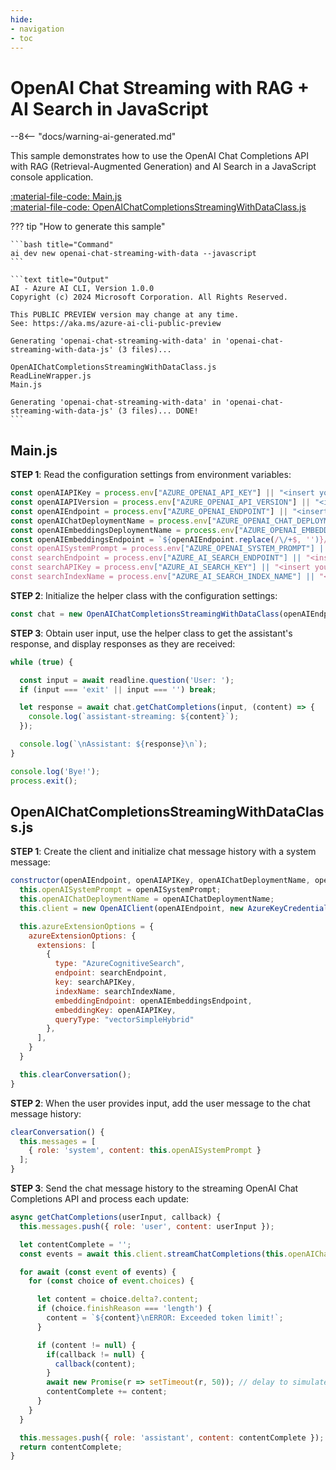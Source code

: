 ```yaml
---
hide:
- navigation
- toc
---
```

# OpenAI Chat Streaming with RAG + AI Search in JavaScript

--8<-- "docs/warning-ai-generated.md"

This sample demonstrates how to use the OpenAI Chat Completions API with RAG (Retrieval-Augmented Generation) and AI Search in a JavaScript console application.

[:material-file-code: Main.js](./samples/openai-chat-streaming-with-data-js/Main.js)  
[:material-file-code: OpenAIChatCompletionsStreamingWithDataClass.js](./samples/openai-chat-streaming-with-data-js/OpenAIChatCompletionsStreamingWithDataClass.js)  

??? tip "How to generate this sample"

    ```bash title="Command"
    ai dev new openai-chat-streaming-with-data --javascript
    ```

    ```text title="Output"
    AI - Azure AI CLI, Version 1.0.0
    Copyright (c) 2024 Microsoft Corporation. All Rights Reserved.

    This PUBLIC PREVIEW version may change at any time.
    See: https://aka.ms/azure-ai-cli-public-preview

    Generating 'openai-chat-streaming-with-data' in 'openai-chat-streaming-with-data-js' (3 files)...

    OpenAIChatCompletionsStreamingWithDataClass.js
    ReadLineWrapper.js
    Main.js

    Generating 'openai-chat-streaming-with-data' in 'openai-chat-streaming-with-data-js' (3 files)... DONE!
    ```

## Main.js

**STEP 1**: Read the configuration settings from environment variables:

```javascript title="Main.js"
const openAIAPIKey = process.env["AZURE_OPENAI_API_KEY"] || "<insert your OpenAI API key here>";
const openAIAPIVersion = process.env["AZURE_OPENAI_API_VERSION"] || "<insert your OpenAI API version here>" ;
const openAIEndpoint = process.env["AZURE_OPENAI_ENDPOINT"] || "<insert your OpenAI endpoint here>";
const openAIChatDeploymentName = process.env["AZURE_OPENAI_CHAT_DEPLOYMENT"] || "<insert your OpenAI chat deployment name here>" ;
const openAIEmbeddingsDeploymentName = process.env["AZURE_OPENAI_EMBEDDING_DEPLOYMENT"] || "<insert your OpenAI embeddings deployment here>" ;
const openAIEmbeddingsEndpoint = `${openAIEndpoint.replace(/\/+$, '')}/openai/deployments/${openAIEmbeddingsDeploymentName}/embeddings?api-version=${openAIAPIVersion}`;
const openAISystemPrompt = process.env["AZURE_OPENAI_SYSTEM_PROMPT"] || "You are a helpful AI assistant." ;
const searchEndpoint = process.env["AZURE_AI_SEARCH_ENDPOINT"] || "<insert your search endpoint here>" ;
const searchAPIKey = process.env["AZURE_AI_SEARCH_KEY"] || "<insert your search api key here>" ;
const searchIndexName = process.env["AZURE_AI_SEARCH_INDEX_NAME"] || "<insert your search index name here>" ;
```

**STEP 2**: Initialize the helper class with the configuration settings:

```javascript title="Main.js"
const chat = new OpenAIChatCompletionsStreamingWithDataClass(openAIEndpoint, openAIAPIKey, openAIChatDeploymentName, openAISystemPrompt, searchEndpoint, searchAPIKey, searchIndexName, openAIEmbeddingsEndpoint);
```

**STEP 3**: Obtain user input, use the helper class to get the assistant's response, and display responses as they are received:

```javascript title="Main.js"
while (true) {

  const input = await readline.question('User: ');
  if (input === 'exit' || input === '') break;

  let response = await chat.getChatCompletions(input, (content) => {
    console.log(`assistant-streaming: ${content}`);
  });

  console.log(`\nAssistant: ${response}\n`);
}

console.log('Bye!');
process.exit();
```

## OpenAIChatCompletionsStreamingWithDataClass.js

**STEP 1**: Create the client and initialize chat message history with a system message:

```javascript title="OpenAIChatCompletionsStreamingWithDataClass.js"
constructor(openAIEndpoint, openAIAPIKey, openAIChatDeploymentName, openAISystemPrompt, searchEndpoint, searchAPIKey, searchIndexName, openAIEmbeddingsEndpoint) {
  this.openAISystemPrompt = openAISystemPrompt;
  this.openAIChatDeploymentName = openAIChatDeploymentName;
  this.client = new OpenAIClient(openAIEndpoint, new AzureKeyCredential(openAIAPIKey));

  this.azureExtensionOptions = {
    azureExtensionOptions: {
      extensions: [
        {
          type: "AzureCognitiveSearch",
          endpoint: searchEndpoint,
          key: searchAPIKey,
          indexName: searchIndexName,
          embeddingEndpoint: openAIEmbeddingsEndpoint,
          embeddingKey: openAIAPIKey,
          queryType: "vectorSimpleHybrid"
        },
      ],
    }
  }

  this.clearConversation();
}
```

**STEP 2**: When the user provides input, add the user message to the chat message history:

```javascript title="OpenAIChatCompletionsStreamingWithDataClass.js"
clearConversation() {
  this.messages = [
    { role: 'system', content: this.openAISystemPrompt }
  ];
}
```

**STEP 3**: Send the chat message history to the streaming OpenAI Chat Completions API and process each update:

```javascript title="OpenAIChatCompletionsStreamingWithDataClass.js"
async getChatCompletions(userInput, callback) {
  this.messages.push({ role: 'user', content: userInput });

  let contentComplete = '';
  const events = await this.client.streamChatCompletions(this.openAIChatDeploymentName, this.messages, this.azureExtensionOptions);

  for await (const event of events) {
    for (const choice of event.choices) {

      let content = choice.delta?.content;
      if (choice.finishReason === 'length') {
        content = `${content}\nERROR: Exceeded token limit!`;
      }

      if (content != null) {
        if(callback != null) {
          callback(content);
        }
        await new Promise(r => setTimeout(r, 50)); // delay to simulate real-time output, word by word
        contentComplete += content;
      }
    }
  }

  this.messages.push({ role: 'assistant', content: contentComplete });
  return contentComplete;
}
```
